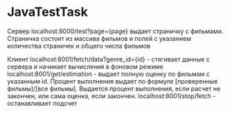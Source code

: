 # JavaTestTask
Сервер
localhost:8000/test?page={page} выдает страничку с фильмами. Страничка состоит из массива фильмов и полей с указанием количества страничек и общего числа фильмов

Клиент
localhost:8001/fetch/data?genre_id={id} - стягивает данные с сервера и начинает вычисления в фоновом режиме 
localhost:8001/get/estimation - выдает полную оценку по фильмам с указанным id. Процент выполнения выдает по формуле [проверенные фильмы]/[все фильмы]. Выдается процент выполнения, если расчет не закончен, или сама оценка, если закончен.
localhost:8001/stop/fetch - останавливает подсчет
